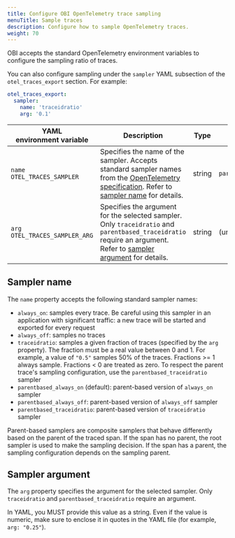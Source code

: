 ```yaml
---
title: Configure OBI OpenTelemetry trace sampling
menuTitle: Sample traces
description: Configure how to sample OpenTelemetry traces.
weight: 70
---
```


OBI accepts the standard OpenTelemetry environment variables to configure the
sampling ratio of traces.

You can also configure sampling under the `sampler` YAML subsection of the
`otel_traces_export` section. For example:

```yaml
otel_traces_export:
  sampler:
    name: 'traceidratio'
    arg: '0.1'
```

| YAML<br>environment variable       | Description                                                                                                                                                                                                                                                            | Type   | Default                 |
| ---------------------------------- | ---------------------------------------------------------------------------------------------------------------------------------------------------------------------------------------------------------------------------------------------------------------------- | ------ | ----------------------- |
| `name`<br>`OTEL_TRACES_SAMPLER`    | Specifies the name of the sampler. Accepts standard sampler names from the [OpenTelemetry specification](https://opentelemetry.io/docs/concepts/sdk-configuration/general-sdk-configuration/#otel_traces_sampler). Refer to [sampler name](#sampler-name) for details. | string | `parentbased_always_on` |
| `arg`<br>`OTEL_TRACES_SAMPLER_ARG` | Specifies the argument for the selected sampler. Only `traceidratio` and `parentbased_traceidratio` require an argument. Refer to [sampler argument](#sampler-argument) for details.                                                                                   | string | (unset)                 |

## Sampler name

The `name` property accepts the following standard sampler names:

- `always_on`: samples every trace. Be careful using this sampler in an
  application with significant traffic: a new trace will be started and exported
  for every request
- `always_off`: samples no traces
- `traceidratio`: samples a given fraction of traces (specified by the `arg`
  property). The fraction must be a real value between 0 and 1. For example, a
  value of `"0.5"` samples 50% of the traces. Fractions >= 1 always sample.
  Fractions < 0 are treated as zero. To respect the parent trace's sampling
  configuration, use the `parentbased_traceidratio` sampler
- `parentbased_always_on` (default): parent-based version of `always_on` sampler
- `parentbased_always_off`: parent-based version of `always_off` sampler
- `parentbased_traceidratio`: parent-based version of `traceidratio` sampler

Parent-based samplers are composite samplers that behave differently based on
the parent of the traced span. If the span has no parent, the root sampler is
used to make the sampling decision. If the span has a parent, the sampling
configuration depends on the sampling parent.

## Sampler argument

The `arg` property specifies the argument for the selected sampler. Only
`traceidratio` and `parentbased_traceidratio` require an argument.

In YAML, you MUST provide this value as a string. Even if the value is numeric,
make sure to enclose it in quotes in the YAML file (for example, `arg: "0.25"`).
